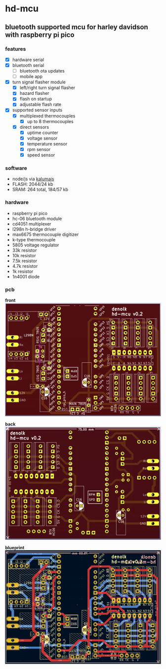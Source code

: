 # hd-mcu

## bluetooth supported mcu for harley davidson with raspberry pi pico

### features

- [x] hardware serial
- [x] bluetooth serial
  - [ ] bluetooth ota updates
  - [ ] mobile app
- [x] turn signal flasher module
  - [x] left/right turn signal flasher
  - [x] hazard flasher
  - [x] flash on startup
  - [x] adjustable flash rate
- [x] supported sensor inputs
  - [x] multiplexed thermocouples
    - [x] up to 8 thermocouples
  - [x] direct sensors
    - [x] uptime counter
    - [x] voltage sensor
    - [x] temperature sensor
    - [x] rpm sensor
    - [x] speed sensor

### software

- node/js via [kalumajs](https://kalumajs.org/docs/getting-started)
- FLASH: 2044/24 kb
- SRAM: 264 total, 184/57 kb

### hardware

- raspberry pi pico
- hc-06 bluetooth module
- cd4051 multiplexer
- l298n h-bridge driver
- max6675 thermocouple digitizer
- k-type thermocouple
- 5805 voltage regulator
- 33k resistor
- 10k resistor
- 7.5k resistor
- 4.7k resistor
- 1k resistor
- 1n4001 diode

### pcb

**front**
![front](../pcb/pico-hd-mcu-v2/pcb-front.png)

**back**
![back](../pcb/pico-hd-mcu-v2/pcb-back.png)

**blueprint**
![raw](../pcb/pico-hd-mcu-v2/pcb-blueprint.png)
